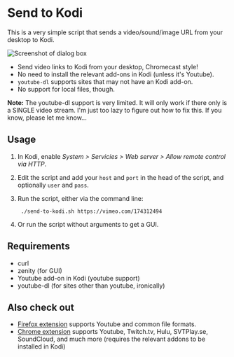 # Send to Kodi

This is a very simple script that sends a video/sound/image URL from your desktop to Kodi.

![Screenshot of dialog box](https://cloud.githubusercontent.com/assets/7693838/16900025/29b53d9c-4c18-11e6-8a74-e6d88c33e503.png)

* Send video links to Kodi from your desktop, Chromecast style!
* No need to install the relevant add-ons in Kodi (unless it's Youtube).
* `youtube-dl` supports sites that may not have an Kodi add-on.
* No support for local files, though.

**Note:** The youtube-dl support is very limited. It will only work if there only is a SINGLE video stream. I'm just too lazy to figure out how to fix this. If you know, please let me know...

## Usage

1. In Kodi, enable *System > Servicies > Web server > Allow remote control via HTTP*.

1. Edit the script and add your `host` and `port` in the head of the script, and optionally `user` and `pass`.

1. Run the script, either via the command line:

        ./send-to-kodi.sh https://vimeo.com/174312494

1. Or run the script without arguments to get a GUI.

## Requirements

- curl
- zenity (for GUI)
- Youtube add-on in Kodi (youtube support)
- youtube-dl (for sites other than youtube, ironically)

## Also check out
- [Firefox extension](https://addons.mozilla.org/en-US/firefox/addon/send-to-xbmc/) supports Youtube and common file formats.
- [Chrome extension](https://chrome.google.com/webstore/detail/play-to-kodi/fncjhcjfnnooidlkijollckpakkebden?hl=en) supports Youtube, Twitch.tv, Hulu, SVTPlay.se, SoundCloud, and much more (requires the relevant addons to be installed in Kodi)
